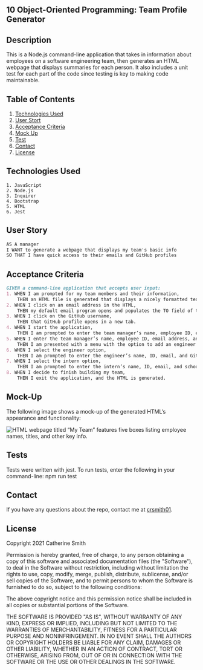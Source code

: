 ## 10 Object-Oriented Programming: Team Profile Generator

## Description

This is a Node.js command-line application that takes in information about employees on a software engineering team, then generates an HTML webpage that displays summaries for each person. It also includes a unit test for each part of the code since testing is key to making code maintainable.


## Table of Contents
1. [Technologies Used](#Technologies-Used)
2. [User Stort](#User-Story)
3. [Acceptance Criteria](#Acceptance-Criteria)
4. [Mock Up](#Mock-Up)
5. [Test](#Tests)
6. [Contact](#Contact)
7. [License](#License)


## Technologies Used
```
1. JavaScript
2. Node.js
3. Inquirer
4. Bootstrap
5. HTML
6. Jest
```


## User Story

```md
AS A manager
I WANT to generate a webpage that displays my team's basic info
SO THAT I have quick access to their emails and GitHub profiles
```

## Acceptance Criteria

```md
GIVEN a command-line application that accepts user input:
1. WHEN I am prompted for my team members and their information,
    THEN an HTML file is generated that displays a nicely formatted team roster based on user input.
2. WHEN I click on an email address in the HTML,    
    THEN my default email program opens and populates the TO field of the email with the address.
3. WHEN I click on the GitHub username,
    THEN that GitHub profile opens in a new tab.
4. WHEN I start the application,
    THEN I am prompted to enter the team manager’s name, employee ID, email address, and office number.
5. WHEN I enter the team manager’s name, employee ID, email address, and office number,
    THEN I am presented with a menu with the option to add an engineer or an intern or to finish building my team.
6. WHEN I select the engineer option,
    THEN I am prompted to enter the engineer’s name, ID, email, and GitHub username, and I am taken back to the menu.
7. WHEN I select the intern option,
    THEN I am prompted to enter the intern’s name, ID, email, and school, and I am taken back to the menu.
8. WHEN I decide to finish building my team,
    THEN I exit the application, and the HTML is generated.
```

## Mock-Up

The following image shows a mock-up of the generated HTML’s appearance and functionality:

![HTML webpage titled “My Team” features five boxes listing employee names, titles, and other key info.](./______________)

## Tests
Tests were written with jest. To run tests, enter the following in your command-line: npm run test

## Contact
If you have any questions about the repo, contact me at [crsmith01](https://github.com/crsmith01).


## License
Copyright 2021 Catherine Smith

Permission is hereby granted, free of charge, to any person obtaining a copy of this software and associated documentation files (the "Software"), to deal in the Software without restriction, including without limitation the rights to use, copy, modify, merge, publish, distribute, sublicense, and/or sell copies of the Software, and to permit persons to whom the Software is furnished to do so, subject to the following conditions:

The above copyright notice and this permission notice shall be included in all copies or substantial portions of the Software.

THE SOFTWARE IS PROVIDED "AS IS", WITHOUT WARRANTY OF ANY KIND, EXPRESS OR IMPLIED, INCLUDING BUT NOT LIMITED TO THE WARRANTIES OF MERCHANTABILITY, FITNESS FOR A PARTICULAR PURPOSE AND NONINFRINGEMENT. IN NO EVENT SHALL THE AUTHORS OR COPYRIGHT HOLDERS BE LIABLE FOR ANY CLAIM, DAMAGES OR OTHER LIABILITY, WHETHER IN AN ACTION OF CONTRACT, TORT OR OTHERWISE, ARISING FROM, OUT OF OR IN CONNECTION WITH THE SOFTWARE OR THE USE OR OTHER DEALINGS IN THE SOFTWARE.